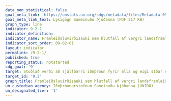 ```yaml
---
data_non_statistical: false
goal_meta_link: 'https://unstats.un.org/sdgs/metadata/files/Metadata-09-02-01.pdf '
goal_meta_link_text: Lýsigögn Sameinuðu Þjóðanna (PDF 217 KB)
graph_type: line
indicator: 9.2.1
indicator_definition:
indicator_name: Framleiðsluvirðisauki sem hlutfall af vergri landsframleiðslu og á mann.
indicator_sort_order: 09-02-01
layout: indicator
permalink: /9-2-1/
published: true
reporting_status: notstarted
sdg_goal: '9'
target: Stuðlað verði að sjálfbærri iðnþróun fyrir alla og eigi síðar en árið 2030 hafi hlutur iðnaðar í atvinnulífi og vergri landsframleiðslu aukist verulega í ljósi aðstæðna heima fyrir og tvöfaldast í þeim þróunarlöndum sem skemmst eru á veg komin.
target_id: '9.2'
graph_title: Framleiðsluvirðisauki sem hlutfall af vergri landsframleiðslu og á mann.
un_custodian_agency: Iðnþróunarstofnun Sameinuðu Þjóðanna (UNIDO)
un_designated_tier: '1'
---
```

